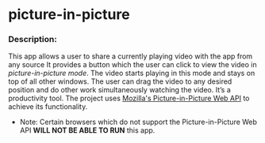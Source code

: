 # picture-in-picture
### Description: 
This app allows a user to share a currently playing video with the app from any source
It provides a button which the user can click to view the video in _picture-in-picture mode_. 
The video starts playing in this mode and stays on top of all other windows. 
The user can drag the video to any desired position and do other work simultaneously watching the video. 
It’s a productivity tool.
The project uses [Mozilla's Picture-in-Picture Web API](https://developer.mozilla.org/en-US/docs/Web/API/Picture-in-Picture_API) to achieve its functionality.
* Note: Certain browsers which do not support the Picture-in-Picture Web API **WILL NOT BE ABLE TO RUN** this app.
